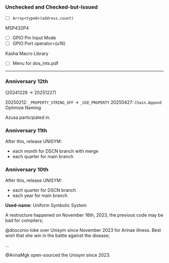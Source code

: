 
### Unchecked and Checked-but-Issued

- [ ] `Array<type0>(address,count)`

MSP432P4
- [ ] GPIO Pin  Input Mode
- [ ] GPIO Port operator=(u16)

Kasha Macro Library
- [ ] Menu for dos_ints.pdf

---

### Anniversary 12th

(20241228 -> 20251227)

20250212: `_PROPERTY_STRING_OFF` -> `_USE_PROPERTY`
20250427: `Chain.Append` Optimize Naming

Azusa participated in.

### Anniversary 11th

After this, release UNISYM:
- each month for DSCN branch with merge
- each quarter for main branch

### Anniversary 10th

After this, release UNISYM:
- each quarter for DSCN branch
- each year for main branch

**Used-name**: Uniform Symbolic System

A restructure happened on November 16th, 2023, the previous code may be bad for compilers;

@dosconio toke over Unisym since November 2023 for Arinae illness. Best wish that she win in the battle against the disease;

...

@ArinaMgk open-sourced the Unisym since 2023.